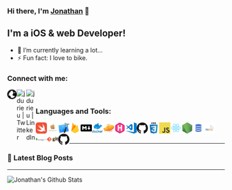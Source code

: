 ### Hi there, I'm [Jonathan][website] 👋

## I'm a iOS & web Developer!
- 🌱 I’m currently learning a lot...
- ⚡ Fun fact: I love to bike.

### Connect with me:

[<img align="left" alt="jdurieu" width="22px" src="https://raw.githubusercontent.com/iconic/open-iconic/master/svg/globe.svg" />][website]
[<img align="left" alt="jdurieu | Twitter" width="22px" src="https://cdn.jsdelivr.net/npm/simple-icons@v3/icons/twitter.svg" />][twitter]
[<img align="left" alt="jdurieu | LinkedIn" width="22px" src="https://cdn.jsdelivr.net/npm/simple-icons@v3/icons/linkedin.svg" />][linkedin]

<br />

### Languages and Tools:

<img align="left" alt="Swift" width="26px" src="https://github.com/jdurieu/jdurieu/blob/82b8dcefd34ed344602ab2fb209a8ab425be2cca/Assets/swift.png" />
<img align="left" alt="Objective-C" width="26px" src="https://github.com/jdurieu/jdurieu/blob/82b8dcefd34ed344602ab2fb209a8ab425be2cca/Assets/objective-c.png" />
<img align="left" alt="Xcode" width="26px" src="https://github.com/jdurieu/jdurieu/blob/82b8dcefd34ed344602ab2fb209a8ab425be2cca/Assets/xcode.png" />
<img align="left" alt="Firebase" width="26px" src="https://github.com/jdurieu/jdurieu/blob/82b8dcefd34ed344602ab2fb209a8ab425be2cca/Assets/firebase.png" />
<img align="left" alt="Markdown" width="26px" src="https://github.com/jdurieu/jdurieu/blob/82b8dcefd34ed344602ab2fb209a8ab425be2cca/Assets/markdown.png" />
<img align="left" alt="Docker" width="26px" src="https://github.com/jdurieu/jdurieu/blob/82b8dcefd34ed344602ab2fb209a8ab425be2cca/Assets/docker.png" />
<img align="left" alt="Zeplin" width="26px" src="https://raw.githubusercontent.com/github/explore/80688e429a7d4ef2fca1e82350fe8e3517d3494d/topics/zeplin/zeplin.png" />
<img align="left" alt="Hugo" width="26px" src="https://github.com/jdurieu/jdurieu/blob/82b8dcefd34ed344602ab2fb209a8ab425be2cca/Assets/Hugo.png" />
<img align="left" alt="Visual Studio Code" width="26px" src="https://github.com/jdurieu/jdurieu/blob/82b8dcefd34ed344602ab2fb209a8ab425be2cca/Assets/visual-studio-code.png" />
<img align="left" alt="HTML5" width="26px" src="https://github.com/jdurieu/jdurieu/blob/82b8dcefd34ed344602ab2fb209a8ab425be2cca/Assets/github.png" />
<img align="left" alt="CSS3" width="26px" src="https://github.com/jdurieu/jdurieu/blob/82b8dcefd34ed344602ab2fb209a8ab425be2cca/Assets/css.png" />
<img align="left" alt="JavaScript" width="26px" src="https://github.com/jdurieu/jdurieu/blob/82b8dcefd34ed344602ab2fb209a8ab425be2cca/Assets/javascript.png" />
<img align="left" alt="React" width="26px" src="https://github.com/jdurieu/jdurieu/blob/82b8dcefd34ed344602ab2fb209a8ab425be2cca/Assets/react.png" />
<img align="left" alt="Node.js" width="26px" src="https://github.com/jdurieu/jdurieu/blob/82b8dcefd34ed344602ab2fb209a8ab425be2cca/Assets/nodejs.png" />
<img align="left" alt="SQL" width="26px" src="https://github.com/jdurieu/jdurieu/blob/82b8dcefd34ed344602ab2fb209a8ab425be2cca/Assets/sql.png" />
<img align="left" alt="MySQL" width="26px" src="https://github.com/jdurieu/jdurieu/blob/82b8dcefd34ed344602ab2fb209a8ab425be2cca/Assets/mysql.png" />
<img align="left" alt="MongoDB" width="26px" src="https://github.com/jdurieu/jdurieu/blob/82b8dcefd34ed344602ab2fb209a8ab425be2cca/Assets/mongodb.png" />
<img align="left" alt="Git" width="26px" src="https://github.com/jdurieu/jdurieu/blob/82b8dcefd34ed344602ab2fb209a8ab425be2cca/Assets/git.png" />
<img align="left" alt="GitHub" width="26px" src="https://github.com/jdurieu/jdurieu/blob/82b8dcefd34ed344602ab2fb209a8ab425be2cca/Assets/github.png" />

<br />
<br />

---

### 📕 Latest Blog Posts
<!-- BLOG-POST-LIST:START -->
<!-- BLOG-POST-LIST:END -->

---

<img align="left" alt="Jonathan's Github Stats" src="https://github-readme-stats.jdurieu.vercel.app/api?username=jdurieu&show_icons=true&hide_border=true" />

[website]: https://www.jdurieu.be
[twitter]: https://twitter.com/jdurieu
[linkedin]: https://linkedin.com/in/jdurieu
